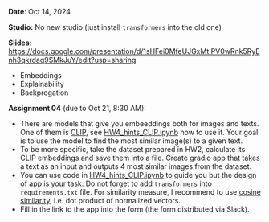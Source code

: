 **Date**: Oct 14, 2024

**Studio:** No new studio (just install `transformers` into the old one)

**Slides**: https://docs.google.com/presentation/d/1sHFei0MfeUJGxMtIPV0wRnk5RyEnh3qkrdaq9SMkJuY/edit?usp=sharing

* Embeddings 
* Explainability 
* Backprogation

**Assignment 04** (due to Oct 21, 8:30 AM):

* There are models that give you embeeddings both for images and texts. One of them is [CLIP](https://huggingface.co/openai/clip-vit-base-patch32), see [HW4_hints_CLIP.ipynb](HW4_hints_CLIP.ipynb) how to use it. Your goal is to use the model to find the most similar image(s) to a given text.
* To be more specific, take the dataset prepared in HW2, calculate its CLIP embeddings and save them into a file. Create gradio app that takes a text as an input and outputs 4 most similar images from the dataset.
* You can use code in [HW4_hints_CLIP.ipynb](HW4_hints_CLIP.ipynb) to guide you but the design of app is your task. Do not forget to add `transformers` into `requirements.txt` file. For similarity measure, I recommend to use [cosine similarity](https://en.wikipedia.org/wiki/Cosine_similarity), i.e. dot product of normalized vectors.
* Fill in the link to the app into the form (the form distributed via Slack).

